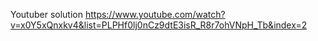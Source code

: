 Youtuber solution
https://www.youtube.com/watch?v=x0Y5xQnxkv4&list=PLPHf0lj0nCz9dtE3isR_R8r7ohVNpH_Tb&index=2